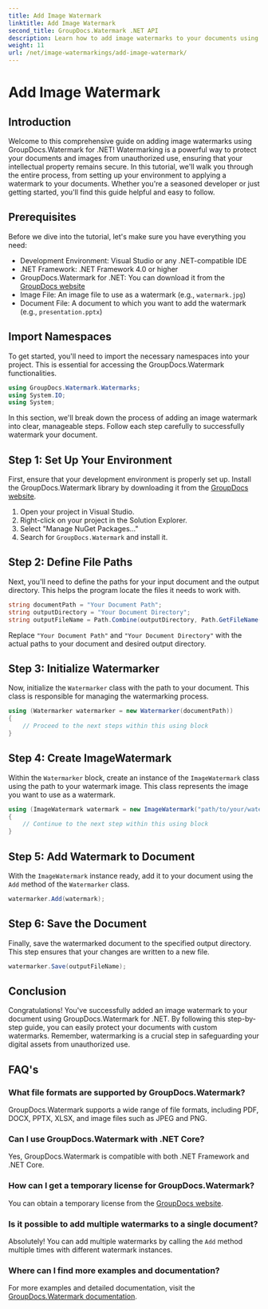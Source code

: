 ```yaml
---
title: Add Image Watermark
linktitle: Add Image Watermark
second_title: GroupDocs.Watermark .NET API
description: Learn how to add image watermarks to your documents using GroupDocs.Watermark for .NET with our detailed, step-by-step tutorial.
weight: 11
url: /net/image-watermarkings/add-image-watermark/
---
```


# Add Image Watermark

## Introduction
Welcome to this comprehensive guide on adding image watermarks using GroupDocs.Watermark for .NET! Watermarking is a powerful way to protect your documents and images from unauthorized use, ensuring that your intellectual property remains secure. In this tutorial, we'll walk you through the entire process, from setting up your environment to applying a watermark to your documents. Whether you're a seasoned developer or just getting started, you'll find this guide helpful and easy to follow.
## Prerequisites
Before we dive into the tutorial, let's make sure you have everything you need:
- Development Environment: Visual Studio or any .NET-compatible IDE
- .NET Framework: .NET Framework 4.0 or higher
- GroupDocs.Watermark for .NET: You can download it from the [GroupDocs website](https://releases.groupdocs.com/Watermark/net/)
- Image File: An image file to use as a watermark (e.g., `watermark.jpg`)
- Document File: A document to which you want to add the watermark (e.g., `presentation.pptx`)
## Import Namespaces
To get started, you'll need to import the necessary namespaces into your project. This is essential for accessing the GroupDocs.Watermark functionalities.
```csharp
using GroupDocs.Watermark.Watermarks;
using System.IO;
using System;
```
In this section, we'll break down the process of adding an image watermark into clear, manageable steps. Follow each step carefully to successfully watermark your document.
## Step 1: Set Up Your Environment
First, ensure that your development environment is properly set up. Install the GroupDocs.Watermark library by downloading it from the [GroupDocs website](https://releases.groupdocs.com/Watermark/net/).
1. Open your project in Visual Studio.
2. Right-click on your project in the Solution Explorer.
3. Select "Manage NuGet Packages..."
4. Search for `GroupDocs.Watermark` and install it.
## Step 2: Define File Paths
Next, you'll need to define the paths for your input document and the output directory. This helps the program locate the files it needs to work with.
```csharp
string documentPath = "Your Document Path";
string outputDirectory = "Your Document Directory";
string outputFileName = Path.Combine(outputDirectory, Path.GetFileName(documentPath));
```
Replace `"Your Document Path"` and `"Your Document Directory"` with the actual paths to your document and desired output directory.
## Step 3: Initialize Watermarker
Now, initialize the `Watermarker` class with the path to your document. This class is responsible for managing the watermarking process.
```csharp
using (Watermarker watermarker = new Watermarker(documentPath))
{
    // Proceed to the next steps within this using block
}
```
## Step 4: Create ImageWatermark
Within the `Watermarker` block, create an instance of the `ImageWatermark` class using the path to your watermark image. This class represents the image you want to use as a watermark.
```csharp
using (ImageWatermark watermark = new ImageWatermark("path/to/your/watermark.jpg"))
{
    // Continue to the next step within this using block
}
```
## Step 5: Add Watermark to Document
With the `ImageWatermark` instance ready, add it to your document using the `Add` method of the `Watermarker` class.
```csharp
watermarker.Add(watermark);
```
## Step 6: Save the Document
Finally, save the watermarked document to the specified output directory. This step ensures that your changes are written to a new file.
```csharp
watermarker.Save(outputFileName);
```
## Conclusion
Congratulations! You've successfully added an image watermark to your document using GroupDocs.Watermark for .NET. By following this step-by-step guide, you can easily protect your documents with custom watermarks. Remember, watermarking is a crucial step in safeguarding your digital assets from unauthorized use.

## FAQ's
### What file formats are supported by GroupDocs.Watermark?
GroupDocs.Watermark supports a wide range of file formats, including PDF, DOCX, PPTX, XLSX, and image files such as JPEG and PNG.
### Can I use GroupDocs.Watermark with .NET Core?
Yes, GroupDocs.Watermark is compatible with both .NET Framework and .NET Core.
### How can I get a temporary license for GroupDocs.Watermark?
You can obtain a temporary license from the [GroupDocs website](https://purchase.groupdocs.com/temporary-license/).
### Is it possible to add multiple watermarks to a single document?
Absolutely! You can add multiple watermarks by calling the `Add` method multiple times with different watermark instances.
### Where can I find more examples and documentation?
For more examples and detailed documentation, visit the [GroupDocs.Watermark documentation](https://tutorials.groupdocs.com/Watermark/net/).

